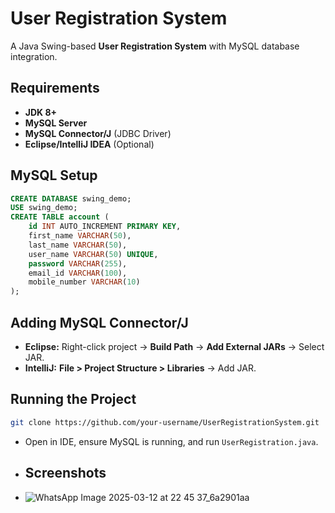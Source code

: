# User Registration System

A Java Swing-based **User Registration System** with MySQL database integration.

## Requirements
- **JDK 8+**
- **MySQL Server**
- **MySQL Connector/J** (JDBC Driver)
- **Eclipse/IntelliJ IDEA** (Optional)

## MySQL Setup
```sql
CREATE DATABASE swing_demo;
USE swing_demo;
CREATE TABLE account (
    id INT AUTO_INCREMENT PRIMARY KEY,
    first_name VARCHAR(50),
    last_name VARCHAR(50),
    user_name VARCHAR(50) UNIQUE,
    password VARCHAR(255),
    email_id VARCHAR(100),
    mobile_number VARCHAR(10)
);
```

## Adding MySQL Connector/J
- **Eclipse:** Right-click project → **Build Path** → **Add External JARs** → Select JAR.
- **IntelliJ:** **File > Project Structure > Libraries** → Add JAR.

## Running the Project
```sh
git clone https://github.com/your-username/UserRegistrationSystem.git
```
- Open in IDE, ensure MySQL is running, and run `UserRegistration.java`.

- ## Screenshots
- ![WhatsApp Image 2025-03-12 at 22 45 37_6a2901aa](https://github.com/user-attachments/assets/c46ee229-1d1a-4235-978f-bb5e830e2940)
